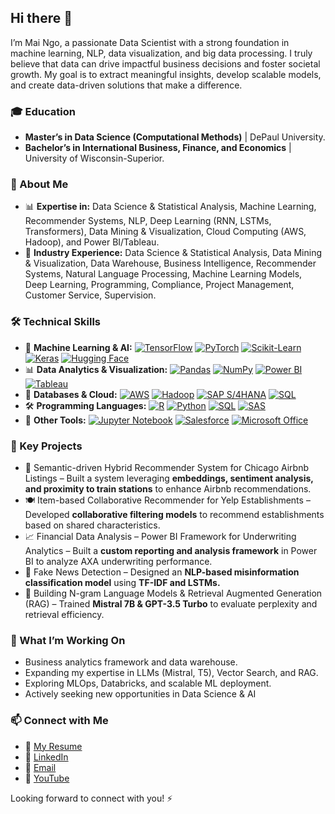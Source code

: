 ## Hi there 👋
I’m Mai Ngo, a passionate Data Scientist with a strong foundation in machine learning, NLP, data visualization, and big data processing. I truly believe that data can drive impactful business decisions and foster societal growth. My goal is to extract meaningful insights, develop scalable models, and create data-driven solutions that make a difference.

### 🎓 Education
- **Master’s in Data Science (Computational Methods)** | DePaul University.
- **Bachelor’s in International Business, Finance, and Economics** | University of Wisconsin-Superior.

### 🚀 About Me
- 📊 **Expertise in:** Data Science & Statistical Analysis, Machine Learning, Recommender Systems, NLP, Deep Learning (RNN, LSTMs, Transformers), Data Mining & Visualization, Cloud Computing (AWS, Hadoop), and Power BI/Tableau.
- 📌 **Industry Experience:** Data Science & Statistical Analysis, Data Mining & Visualization, Data Warehouse, Business Intelligence, Recommender Systems, Natural Language Processing, Machine Learning Models, Deep Learning, Programming, Compliance, Project Management, Customer Service, Supervision.
  
### 🛠 Technical Skills  
- 🚀 **Machine Learning & AI:**
[![TensorFlow](https://img.shields.io/badge/TensorFlow-FF6F00?style=for-the-badge&logo=tensorflow&logoColor=white)](https://www.tensorflow.org/)
[![PyTorch](https://img.shields.io/badge/PyTorch-EE4C2C?style=for-the-badge&logo=pytorch&logoColor=white)](https://pytorch.org/) 
[![Scikit-Learn](https://img.shields.io/badge/Scikit_Learn-F7931E?style=for-the-badge&logo=scikitlearn&logoColor=white)](https://scikit-learn.org/)
[![Keras](https://img.shields.io/badge/Keras-D00000?style=for-the-badge&logo=keras&logoColor=white)](https://keras.io/) 
[![Hugging Face](https://img.shields.io/badge/Hugging_Face-FFCC00?style=for-the-badge&logo=huggingface&logoColor=white)](https://huggingface.co/)  
- 📊 **Data Analytics & Visualization:**
[![Pandas](https://img.shields.io/badge/Pandas-150458?style=for-the-badge&logo=pandas&logoColor=white)](https://pandas.pydata.org/)
[![NumPy](https://img.shields.io/badge/NumPy-013243?style=for-the-badge&logo=numpy&logoColor=white)](https://numpy.org/)
[![Power BI](https://img.shields.io/badge/Power_BI-F2C811?style=for-the-badge&logo=powerbi&logoColor=black)](https://powerbi.microsoft.com/)
[![Tableau](https://img.shields.io/badge/Tableau-E97627?style=for-the-badge&logo=tableau&logoColor=white)](https://www.tableau.com/)
- 💾 **Databases & Cloud:**
[![AWS](https://img.shields.io/badge/AWS-FF9900?style=for-the-badge&logo=amazonaws&logoColor=white)](https://aws.amazon.com/)
[![Hadoop](https://img.shields.io/badge/Hadoop-66CCFF?style=for-the-badge&logo=apachehadoop&logoColor=white)](https://hadoop.apache.org/)
[![SAP S/4HANA](https://img.shields.io/badge/SAP_S/4HANA-0FAAFF?style=for-the-badge&logo=sap&logoColor=white)](https://www.sap.com/products/s4hana-erp.html)
[![SQL](https://img.shields.io/badge/SQL-CC2927?style=for-the-badge&logo=microsoftsqlserver&logoColor=white)](https://www.microsoft.com/en-us/sql-server)
- 🛠 **Programming Languages:**
[![R](https://img.shields.io/badge/R-276DC3?style=for-the-badge&logo=r&logoColor=white)](https://www.r-project.org/)
[![Python](https://img.shields.io/badge/Python-3776AB?style=for-the-badge&logo=python&logoColor=white)](https://www.python.org/)
[![SQL](https://img.shields.io/badge/SQL-CC2927?style=for-the-badge&logo=microsoftsqlserver&logoColor=white)](https://www.microsoft.com/en-us/sql-server)
[![SAS](https://img.shields.io/badge/SAS-0076C6?style=for-the-badge&logo=sas&logoColor=white)](https://www.sas.com/)
- 📂 **Other Tools:**
[![Jupyter Notebook](https://img.shields.io/badge/Jupyter-F37626?style=for-the-badge&logo=jupyter&logoColor=white)](https://jupyter.org/)
[![Salesforce](https://img.shields.io/badge/Salesforce-00A1E0?style=for-the-badge&logo=salesforce&logoColor=white)](https://www.salesforce.com/)
[![Microsoft Office](https://img.shields.io/badge/Microsoft%20Office-D83B01?style=for-the-badge&logo=microsoft-office&logoColor=white)](https://www.microsoft.com/microsoft-365)
  
### 🔎 Key Projects
- 🏡 Semantic-driven Hybrid Recommender System for Chicago Airbnb Listings – Built a system leveraging **embeddings, sentiment analysis, and proximity to train stations** to enhance Airbnb recommendations.
- 🍽️ Item-based Collaborative Recommender for Yelp Establishments – Developed **collaborative filtering models** to recommend establishments based on shared characteristics.
- 📈 Financial Data Analysis – Power BI Framework for Underwriting Analytics – Built a **custom reporting and analysis framework** in Power BI to analyze AXA underwriting performance.
- 📰 Fake News Detection – Designed an **NLP-based misinformation classification model** using **TF-IDF and LSTMs.**
- 🤖 Building N-gram Language Models & Retrieval Augmented Generation (RAG) – Trained **Mistral 7B & GPT-3.5 Turbo** to evaluate perplexity and retrieval efficiency.
  
### 🌱 What I’m Working On
- Business analytics framework and data warehouse.
- Expanding my expertise in LLMs (Mistral, T5), Vector Search, and RAG.
- Exploring MLOps, Databricks, and scalable ML deployment.
- Actively seeking new opportunities in Data Science & AI
  
### 📫 Connect with Me
- 📄 [My Resume](https://github.com/pngo1997/pngo1997/blob/main/resume.pdf)
- 💼 [LinkedIn](https://www.linkedin.com/in/mai-ngo1997)
- 📧 [Email](mailto:maingo041197@gmail.com)
- 🎥 [YouTube](https://www.youtube.com/@maimummimngo)
  
Looking forward to connect with you! ⚡
